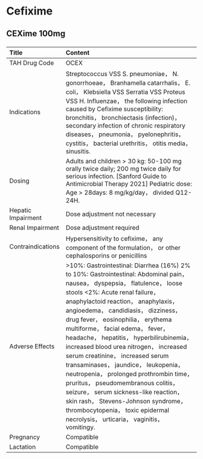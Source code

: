 # Cefixime

## CEXime 100mg

##### 

| Title              | Content                                                                                                                                                                                                                                                                                                                                                                                                                                                                                                                                                                                                                                                                                                                                    |
|:-------------------|:-------------------------------------------------------------------------------------------------------------------------------------------------------------------------------------------------------------------------------------------------------------------------------------------------------------------------------------------------------------------------------------------------------------------------------------------------------------------------------------------------------------------------------------------------------------------------------------------------------------------------------------------------------------------------------------------------------------------------------------------|
| TAH Drug Code      | OCEX                                                                                                                                                                                                                                                                                                                                                                                                                                                                                                                                                                                                                                                                                                                                       |
| Indications        | Streptococcus VSS S. pneumoniae， N. gonorrhoeae， Branhamella catarrhalis， E. coli， Klebsiella VSS Serratia VSS Proteus VSS H. Influenzae， the following infection caused by Cefixime susceptibility: bronchitis， bronchiectasis (infection)， secondary infection of chronic respiratory diseases， pneumonia， pyelonephritis， cystitis， bacterial urethritis， otitis media， sinusitis.                                                                                                                                                                                                                                                                                                                                         |
| Dosing             | Adults and children > 30 kg: 50-100 mg orally twice daily; 200 mg twice daily for serious infection. [Sanford Guide to Antimicrobial Therapy 2021] Pediatric dose: Age > 28days: 8 mg/kg/day， divided Q12-24H.                                                                                                                                                                                                                                                                                                                                                                                                                                                                                                                            |
| Hepatic Impairment | Dose adjustment not necessary                                                                                                                                                                                                                                                                                                                                                                                                                                                                                                                                                                                                                                                                                                              |
| Renal Impairment   | Dose adjustment required                                                                                                                                                                                                                                                                                                                                                                                                                                                                                                                                                                                                                                                                                                                   |
| Contraindications  | Hypersensitivity to cefixime， any component of the formulation， or other cephalosporins or penicillins                                                                                                                                                                                                                                                                                                                                                                                                                                                                                                                                                                                                                                   |
| Adverse Effects    | >10%: Gastrointestinal: Diarrhea (16%) 2% to 10%: Gastrointestinal: Abdominal pain， nausea， dyspepsia， flatulence， loose stools <2%: Acute renal failure， anaphylactoid reaction， anaphylaxis， angioedema， candidiasis， dizziness， drug fever， eosinophilia， erythema multiforme， facial edema， fever， headache， hepatitis， hyperbilirubinemia， increased blood urea nitrogen， increased serum creatinine， increased serum transaminases， jaundice， leukopenia， neutropenia， prolonged prothrombin time， pruritus， pseudomembranous colitis， seizure， serum sickness-like reaction， skin rash， Stevens-Johnson syndrome， thrombocytopenia， toxic epidermal necrolysis， urticaria， vaginitis， vomitingy. |
| Pregnancy          | Compatible                                                                                                                                                                                                                                                                                                                                                                                                                                                                                                                                                                                                                                                                                                                                 |
| Lactation          | Compatible                                                                                                                                                                                                                                                                                                                                                                                                                                                                                                                                                                                                                                                                                                                                 |

